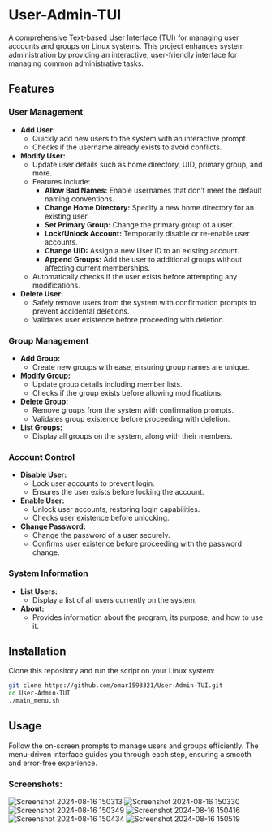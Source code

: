 # User-Admin-TUI
A comprehensive Text-based User Interface (TUI) for managing user accounts and groups on Linux systems. This project enhances system administration by providing an interactive, user-friendly interface for managing common administrative tasks.
## Features

### User Management
- **Add User:** 
  - Quickly add new users to the system with an interactive prompt.
  - Checks if the username already exists to avoid conflicts.
- **Modify User:**
  - Update user details such as home directory, UID, primary group, and more.
  - Features include:
    - **Allow Bad Names:** Enable usernames that don’t meet the default naming conventions.
    - **Change Home Directory:** Specify a new home directory for an existing user.
    - **Set Primary Group:** Change the primary group of a user.
    - **Lock/Unlock Account:** Temporarily disable or re-enable user accounts.
    - **Change UID:** Assign a new User ID to an existing account.
    - **Append Groups:** Add the user to additional groups without affecting current memberships.
  - Automatically checks if the user exists before attempting any modifications.
- **Delete User:**
  - Safely remove users from the system with confirmation prompts to prevent accidental deletions.
  - Validates user existence before proceeding with deletion.

### Group Management
- **Add Group:**
  - Create new groups with ease, ensuring group names are unique.
- **Modify Group:**
  - Update group details including member lists.
  - Checks if the group exists before allowing modifications.
- **Delete Group:**
  - Remove groups from the system with confirmation prompts.
  - Validates group existence before proceeding with deletion.
- **List Groups:**
  - Display all groups on the system, along with their members.

### Account Control
- **Disable User:**
  - Lock user accounts to prevent login.
  - Ensures the user exists before locking the account.
- **Enable User:**
  - Unlock user accounts, restoring login capabilities.
  - Checks user existence before unlocking.
- **Change Password:**
  - Change the password of a user securely.
  - Confirms user existence before proceeding with the password change.


### System Information
- **List Users:**
  - Display a list of all users currently on the system.
- **About:**
  - Provides information about the program, its purpose, and how to use it.

## Installation
Clone this repository and run the script on your Linux system:

```bash
git clone https://github.com/omar1593321/User-Admin-TUI.git
cd User-Admin-TUI
./main_menu.sh
```
## Usage
Follow the on-screen prompts to manage users and groups efficiently. The menu-driven interface guides you through each step, ensuring a smooth and error-free experience.

### Screenshots:
![Screenshot 2024-08-16 150313](https://github.com/user-attachments/assets/bcf8e69a-f56b-4197-a4d4-c15098d8ca30)
![Screenshot 2024-08-16 150330](https://github.com/user-attachments/assets/196d0efa-c8ef-4b64-8ab8-48a63d37b9b6)
![Screenshot 2024-08-16 150349](https://github.com/user-attachments/assets/c531f539-f4a8-411a-aa91-cab5859684d6)
![Screenshot 2024-08-16 150416](https://github.com/user-attachments/assets/1c7c67c3-ab36-402d-8a1f-8904dec867e1)
![Screenshot 2024-08-16 150434](https://github.com/user-attachments/assets/44e2f09b-1887-4a03-8554-867843f68baa)
![Screenshot 2024-08-16 150519](https://github.com/user-attachments/assets/fbcf9201-f52f-4731-8211-f4de09d233ae)

